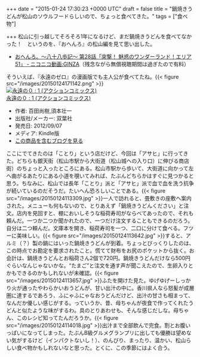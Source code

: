 
+++
date = "2015-01-24 17:30:23 +0000 UTC"
draft = false
title = "鍋焼きうどんが松山のソウルフードらしいので、ちょっと食べてきた。"
tags = ["食べ物"]

+++
松山に引っ越してそろそろ1年になるけど、まだ鍋焼きうどんを食べてなかった！　というのを、『おへんろ』の松山編を見て思い出した。

<ul>
<li><a href="http://www.nicovideo.jp/watch/1420512625">おへんろ。～八十八歩記～ 第28話「突撃！ 魅惑のワンダーランド！エリア51」 ‐ ニコニコ動画:GINZA</a>（残念ながら無償視聴期間は過ぎたので有料）</li>
</ul>そういえば、『永遠のゼロ』の漫画版でも主人公が食べてたね。{{< figure src="/images/20150124171142.png"  >}}<div class="hatena-asin-detail"><a href="http://www.amazon.co.jp/exec/obidos/ASIN/B009DBYYCC/bestylesnet-22/"><img src="http://ecx.images-amazon.com/images/I/41SHNlUeCxL._SL160_.jpg" class="hatena-asin-detail-image" alt="永遠の０ : 1 (アクションコミックス)" title="永遠の０ : 1 (アクションコミックス)"/></a><div class="hatena-asin-detail-info"><a href="http://www.amazon.co.jp/exec/obidos/ASIN/B009DBYYCC/bestylesnet-22/">永遠の０ : 1 (アクションコミックス)</a><ul><li><span class="hatena-asin-detail-label">作者:</span> 百田尚樹,須本壮一</li><li><span class="hatena-asin-detail-label">出版社/メーカー:</span> 双葉社</li><li><span class="hatena-asin-detail-label">発売日:</span> 2012/09/07</li><li><span class="hatena-asin-detail-label">メディア:</span> Kindle版</li><li><a href="http://d.hatena.ne.jp/asin/B009DBYYCC/bestylesnet-22" target="_blank">この商品を含むブログを見る</a></li></ul></div><div class="hatena-asin-detail-foot"></div></div>ここにでてきたのは「ことり」という店だけど、今回は「アサヒ」に行ってきた。どちらも銀天街（松山市駅から大街道（松山城への入り口）に伸びる商店街）のちょっと入ったところにある。松山市駅から歩いて、大街道に向かって左へ曲がるあたりにある小道を覗いてみれば、たぶんどちらかはすぐに見つかると思う。ちなみに、松山では長年「ことり」派と「アサヒ」派で血で血を洗う抗争が続いているのだそうだ。たいへん恐ろしいことである。{{< figure src="/images/20150124113309.jpg"  >}}一人で訪れると、畳敷きの座敷へ案内された。メニューも何もないので、とりあえず「鍋焼きうどんください」と注文。店内を見回すと、棚においしそうな稲荷寿司がならべてあったので、それも頼んだ。一つか二つか聞かれたので、一つだけ注文することもできるのだろう。自分は二つ頼んだ。文庫本を開き、稲荷寿司を一つ、二口に分けて食べる。フツーに美味しい。{{< figure src="/images/20150124113642.jpg"  >}}すると、アルミ（？）製の鍋にはいった鍋焼きうどんが到着。ちょっとびっくりしたのは、この時点でお勘定を要求されたこと。慌てて財布をお尻のポケットから抜く。お会計は、鍋焼きうどんとお稲荷さん2個で720円。鍋焼きうどんだけなら500円ぐらいなんじゃないかな。“たまご”と注文を通す声が聞こえたので、生卵入りとかもできるのかもしれないが未確認。{{< figure src="/images/20150124113657.jpg"  >}}ふたを開けた見た。ゆげゆげーしっかり火が通ったやわらかいおうどんが、甘い出汁の中に。香川県人なら怒髪が成層圏に達するであろう、ふにゃふにゃなおうどんだけど、出汁の甘さも相まって、なんだか優しい感じがする。っていうか、昔、母ちゃんが夜食で作ってくれたうどんと似たような味がするわ。具のとりあわせも、そんな感じだしな。母ちゃん、このレシピ知ってたんだろうか。{{< figure src="/images/20150124114018.jpg"  >}}出汁まで全部飲んで完食。割とお腹いっぱいになってしまった。たぶんB級グルメグランプリに出しても優勝は望めない気がするけど（インパクトないし！）、のんびり、まったり、温かい、松山らしい食べ物かもしれないなと思った。とくに、この季節にはよく合う。



